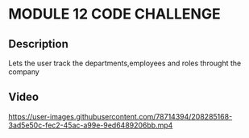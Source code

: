 
# MODULE 12 CODE CHALLENGE
  
## Description
Lets the user track the departments,employees and roles throught the company

## Video
  


https://user-images.githubusercontent.com/78714394/208285168-3ad5e50c-fec2-45ac-a99e-9ed6489206bb.mp4

